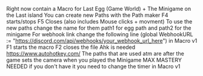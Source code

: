 Right now contain a Macro for Last Egg (Game World) + The Minigame on the Last island
You can create new Paths with the Path maker F4 starts/stops F5 Closes (also includes Mouse clicks + movment)
To use the new paths change the name for them path1 for egg path and path2 for the minigame
For webhook link change the following line (global WebhookURL := "https://discord.com/api/webhooks/your_webhook_url_here") in Macro v1
F1 starts the macro F2 closes the file
Ahk is needed https://www.autohotkey.com/
The paths that are used atm are after the game sets the camera when you played the Minigame
MAX MASTERY NEEDED if you don't have it you need to change the timer in Macro v1

